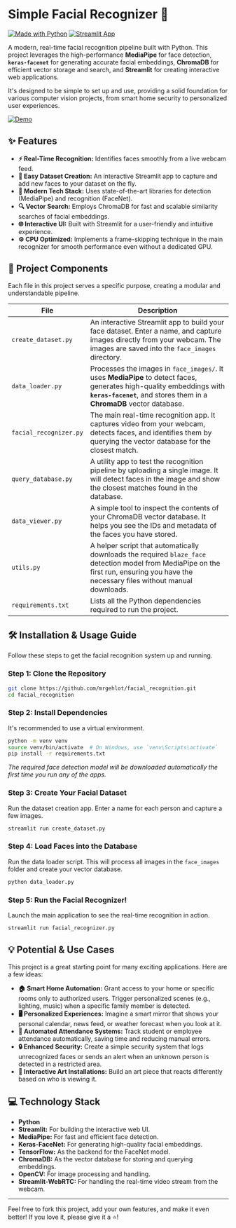# Simple Facial Recognizer 🚀

[![Made with Python](https://img.shields.io/badge/Made%20with-Python-1f425f.svg)](https://www.python.org/)
[![Streamlit App](https://static.streamlit.io/badges/streamlit_badge_black_white.svg)](https://streamlit.io/)

A modern, real-time facial recognition pipeline built with Python. This project leverages the high-performance **MediaPipe** for face detection, **`keras-facenet`** for generating accurate facial embeddings, **ChromaDB** for efficient vector storage and search, and **Streamlit** for creating interactive web applications.

It's designed to be simple to set up and use, providing a solid foundation for various computer vision projects, from smart home security to personalized user experiences.

[![Demo](https://img.youtube.com/vi/chtdbYdnz3o/hqdefault.jpg)](https://youtu.be/chtdbYdnz3o)  <!-- You can replace this with a real GIF of your project! -->

## ✨ Features

- **⚡ Real-Time Recognition:** Identifies faces smoothly from a live webcam feed.
- **📸 Easy Dataset Creation:** An interactive Streamlit app to capture and add new faces to your dataset on the fly.
- **🧠 Modern Tech Stack:** Uses state-of-the-art libraries for detection (MediaPipe) and recognition (FaceNet).
- **🔍 Vector Search:** Employs ChromaDB for fast and scalable similarity searches of facial embeddings.
- **🌐 Interactive UI:** Built with Streamlit for a user-friendly and intuitive experience.
- **⚙️ CPU Optimized:** Implements a frame-skipping technique in the main recognizer for smooth performance even without a dedicated GPU.

## 📂 Project Components

Each file in this project serves a specific purpose, creating a modular and understandable pipeline.

| File                  | Description                                                                                                                                                                                            |
| --------------------- | ------------------------------------------------------------------------------------------------------------------------------------------------------------------------------------------------------ |
| `create_dataset.py`   | An interactive Streamlit app to build your face dataset. Enter a name, and capture images directly from your webcam. The images are saved into the `face_images` directory.                           |
| `data_loader.py`      | Processes the images in `face_images/`. It uses **MediaPipe** to detect faces, generates high-quality embeddings with **`keras-facenet`**, and stores them in a **ChromaDB** vector database.         |
| `facial_recognizer.py`| The main real-time recognition app. It captures video from your webcam, detects faces, and identifies them by querying the vector database for the closest match.                                     |
| `query_database.py`   | A utility app to test the recognition pipeline by uploading a single image. It will detect faces in the image and show the closest matches found in the database.                                     |
| `data_viewer.py`      | A simple tool to inspect the contents of your ChromaDB vector database. It helps you see the IDs and metadata of the faces you have stored.                                                          |
| `utils.py`            | A helper script that automatically downloads the required `blaze_face` detection model from MediaPipe on the first run, ensuring you have the necessary files without manual downloads.              |
| `requirements.txt`    | Lists all the Python dependencies required to run the project.                                                                                                                                          |


## 🛠️ Installation & Usage Guide

Follow these steps to get the facial recognition system up and running.

### Step 1: Clone the Repository

```bash
git clone https://github.com/mrgehlot/facial_recognition.git
cd facial_recognition
```

### Step 2: Install Dependencies

It's recommended to use a virtual environment.

```bash
python -m venv venv
source venv/bin/activate  # On Windows, use `venv\Scripts\activate`
pip install -r requirements.txt
```
*The required face detection model will be downloaded automatically the first time you run any of the apps.*

### Step 3: Create Your Facial Dataset

Run the dataset creation app. Enter a name for each person and capture a few images.

```bash
streamlit run create_dataset.py
```

### Step 4: Load Faces into the Database

Run the data loader script. This will process all images in the `face_images` folder and create your vector database.

```bash
python data_loader.py
```

### Step 5: Run the Facial Recognizer!

Launch the main application to see the real-time recognition in action.

```bash
streamlit run facial_recognizer.py
```

## 💡 Potential & Use Cases

This project is a great starting point for many exciting applications. Here are a few ideas:

- **🏠 Smart Home Automation:** Grant access to your home or specific rooms only to authorized users. Trigger personalized scenes (e.g., lighting, music) when a specific family member is detected.
- **🖥️ Personalized Experiences:** Imagine a smart mirror that shows your personal calendar, news feed, or weather forecast when you look at it.
- **🏢 Automated Attendance Systems:** Track student or employee attendance automatically, saving time and reducing manual errors.
- **🔒 Enhanced Security:** Create a simple security system that logs unrecognized faces or sends an alert when an unknown person is detected in a restricted area.
- **🎨 Interactive Art Installations:** Build an art piece that reacts differently based on who is viewing it.

## 💻 Technology Stack

- **Python**
- **Streamlit:** For building the interactive web UI.
- **MediaPipe:** For fast and efficient face detection.
- **Keras-FaceNet:** For generating high-quality facial embeddings.
- **TensorFlow:** As the backend for the FaceNet model.
- **ChromaDB:** As the vector database for storing and querying embeddings.
- **OpenCV:** For image processing and handling.
- **Streamlit-WebRTC:** For handling the real-time video stream from the webcam.

---

Feel free to fork this project, add your own features, and make it even better! If you love it, please give it a ⭐!
